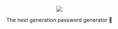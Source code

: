 <div align="center">
  <img src="https://i.imgur.com/My4LTZN.png"/>
  <p>The next generation password generator 🔐</p>
</div>
